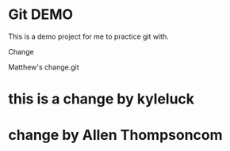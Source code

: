 # Git DEMO

This is a demo project for me to practice git with.



Change

Matthew's change.git
# this is a change by kyleluck
# change by Allen Thompsoncom
